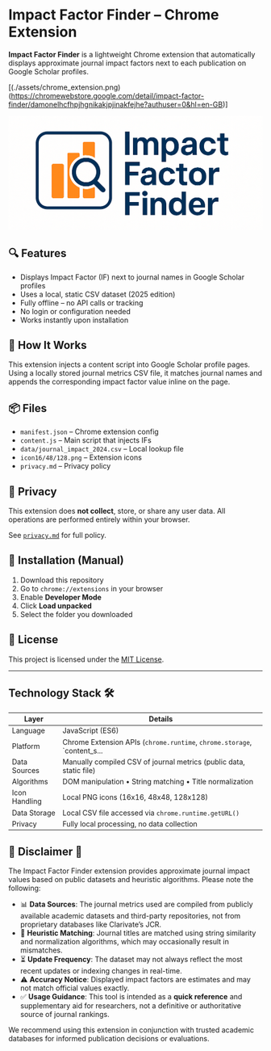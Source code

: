 # Impact Factor Finder – Chrome Extension
**Impact Factor Finder** is a lightweight Chrome extension that automatically displays approximate journal impact factors next to each publication on Google Scholar profiles.

[(./assets/chrome_extension.png)(https://chromewebstore.google.com/detail/impact-factor-finder/damonelhcfhpjhgnikakjpjinakfejhe?authuser=0&hl=en-GB)]


![Banner](./assets/Banner.png)


## 🔍 Features

- Displays Impact Factor (IF) next to journal names in Google Scholar profiles
- Uses a local, static CSV dataset (2025 edition)
- Fully offline – no API calls or tracking
- No login or configuration needed
- Works instantly upon installation

## 🧠 How It Works

This extension injects a content script into Google Scholar profile pages. Using a locally stored journal metrics CSV file, it matches journal names and appends the corresponding impact factor value inline on the page.

## 📦 Files

- `manifest.json` – Chrome extension config
- `content.js` – Main script that injects IFs
- `data/journal_impact_2024.csv` – Local lookup file
- `icon16/48/128.png` – Extension icons
- `privacy.md` – Privacy policy

## 🔐 Privacy

This extension does **not collect**, store, or share any user data. All operations are performed entirely within your browser.

See [`privacy.md`](./privacy.md) for full policy.

## 🚀 Installation (Manual)

1. Download this repository
2. Go to `chrome://extensions` in your browser
3. Enable **Developer Mode**
4. Click **Load unpacked**
5. Select the folder you downloaded

## 📄 License

This project is licensed under the [MIT License](./LICENSE).

---

## Technology Stack 🛠️

| Layer           | Details                                                                 |
|-----------------|-------------------------------------------------------------------------|
| Language        | JavaScript (ES6)                                                        |
| Platform        | Chrome Extension APIs (`chrome.runtime`, `chrome.storage`, `content_s...|
| Data Sources    | Manually compiled CSV of journal metrics (public data, static file)     |
| Algorithms      | DOM manipulation • String matching • Title normalization                |
| Icon Handling   | Local PNG icons (16x16, 48x48, 128x128)                                 |
| Data Storage    | Local CSV file accessed via `chrome.runtime.getURL()`                   |
| Privacy         | Fully local processing, no data collection                              |


## 📢 Disclaimer 📝

The Impact Factor Finder extension provides approximate journal impact values based on public datasets and heuristic algorithms. Please note the following:

- 📊 **Data Sources**: The journal metrics used are compiled from publicly available academic datasets and third-party repositories, not from proprietary databases like Clarivate’s JCR.
- 🧠 **Heuristic Matching**: Journal titles are matched using string similarity and normalization algorithms, which may occasionally result in mismatches.
- ⏳ **Update Frequency**: The dataset may not always reflect the most recent updates or indexing changes in real-time.
- ⚠️ **Accuracy Notice**: Displayed impact factors are estimates and may not match official values exactly.
- ✅ **Usage Guidance**: This tool is intended as a **quick reference** and supplementary aid for researchers, not a definitive or authoritative source of journal rankings.

We recommend using this extension in conjunction with trusted academic databases for informed publication decisions or evaluations.

